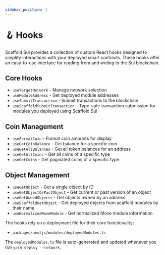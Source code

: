 ```yaml
---
sidebar_position: 3
---
```


# 🪝 Hooks

Scaffold Sui provides a collection of custom React hooks designed to simplify interactions with your deployed smart contracts. These hooks offer an easy-to-use interface for reading from and writing to the Sui blockchain.

## Core Hooks
- `useTargetNetwork` - Manage network selection
- `useModuleAddress` - Get deployed module addresses
- `useSubmitTransaction` - Submit transactions to the blockchain
- `useScaffoldSubmitTransaction` - Type-safe transaction submission for modules you deployed using Scaffold Sui

## Coin Management
- `useFormatCoin` - Format coin amounts for display
- `useGetCoinBalance` - Get balance for a specific coin
- `useGetAllBalances` - Get all token balances for an address
- `useGetAllCoins` - Get all coins of a specific type
- `useGetCoins` - Get paginated coins of a specific type

## Object Management
- `useGetObject` - Get a single object by ID
- `useGetObjectOrPastObject` - Get current or past version of an object
- `useGetOwnedObjects` - Get objects owned by an address
- `useScaffoldGetObject` - Get deployed objects from scaffold modules by their name
- `useNormalizedMoveModule` - Get normalized Move module information

The hooks rely on a deployment file for their core functionality:
* `packages/nextjs/modules/deployedModules.ts`

The `deployedModules.ts` file is auto-generated and updated whenever you run `yarn deploy --network`.
